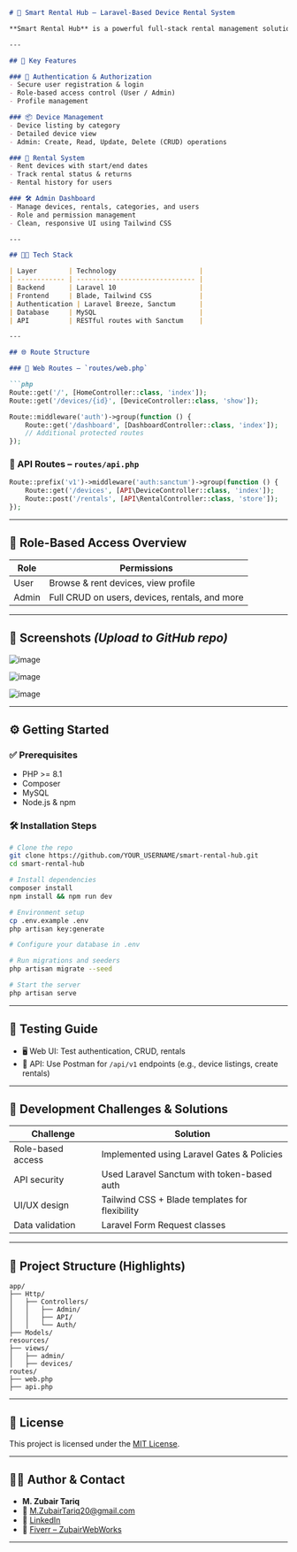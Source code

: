 
````markdown
# 🚀 Smart Rental Hub – Laravel-Based Device Rental System

**Smart Rental Hub** is a powerful full-stack rental management solution built with Laravel. It enables users to rent electronic devices while providing an intuitive admin dashboard for complete control over rentals, users, and devices.

---

## 🔑 Key Features

### 👥 Authentication & Authorization
- Secure user registration & login
- Role-based access control (User / Admin)
- Profile management

### 📦 Device Management
- Device listing by category
- Detailed device view
- Admin: Create, Read, Update, Delete (CRUD) operations

### 📅 Rental System
- Rent devices with start/end dates
- Track rental status & returns
- Rental history for users

### 🛠️ Admin Dashboard
- Manage devices, rentals, categories, and users
- Role and permission management
- Clean, responsive UI using Tailwind CSS

---

## 🧑‍💻 Tech Stack

| Layer        | Technology                     |
| ------------ | ------------------------------ |
| Backend      | Laravel 10                     |
| Frontend     | Blade, Tailwind CSS            |
| Authentication | Laravel Breeze, Sanctum      |
| Database     | MySQL                          |
| API          | RESTful routes with Sanctum    |

---

## 🌐 Route Structure

### 🔸 Web Routes – `routes/web.php`

```php
Route::get('/', [HomeController::class, 'index']);
Route::get('/devices/{id}', [DeviceController::class, 'show']);

Route::middleware('auth')->group(function () {
    Route::get('/dashboard', [DashboardController::class, 'index']);
    // Additional protected routes
});
````

### 🔹 API Routes – `routes/api.php`

```php
Route::prefix('v1')->middleware('auth:sanctum')->group(function () {
    Route::get('/devices', [API\DeviceController::class, 'index']);
    Route::post('/rentals', [API\RentalController::class, 'store']);
});
```

---

## 🔐 Role-Based Access Overview

| Role  | Permissions                                    |
| ----- | ---------------------------------------------- |
| User  | Browse & rent devices, view profile            |
| Admin | Full CRUD on users, devices, rentals, and more |

---

## 📸 Screenshots *(Upload to GitHub repo)*

![image](https://github.com/user-attachments/assets/f04f400b-623f-40bd-9075-2a217acec64a)

![image](https://github.com/user-attachments/assets/872ba908-4083-4c8f-8c08-631678024cb7)

![image](https://github.com/user-attachments/assets/c6a5fd45-7c7b-4b7d-8fad-65274b9891d5)


---

## ⚙️ Getting Started

### ✅ Prerequisites

* PHP >= 8.1
* Composer
* MySQL
* Node.js & npm

### 🛠 Installation Steps

```bash
# Clone the repo
git clone https://github.com/YOUR_USERNAME/smart-rental-hub.git
cd smart-rental-hub

# Install dependencies
composer install
npm install && npm run dev

# Environment setup
cp .env.example .env
php artisan key:generate

# Configure your database in .env

# Run migrations and seeders
php artisan migrate --seed

# Start the server
php artisan serve
```

---

## 🧪 Testing Guide

* 🖥 Web UI: Test authentication, CRUD, rentals
* 🧪 API: Use Postman for `/api/v1` endpoints (e.g., device listings, create rentals)

---

## 🧠 Development Challenges & Solutions

| Challenge         | Solution                                       |
| ----------------- | ---------------------------------------------- |
| Role-based access | Implemented using Laravel Gates & Policies     |
| API security      | Used Laravel Sanctum with token-based auth     |
| UI/UX design      | Tailwind CSS + Blade templates for flexibility |
| Data validation   | Laravel Form Request classes                   |

---

## 📁 Project Structure (Highlights)

```
app/
├── Http/
│   ├── Controllers/
│   │   ├── Admin/
│   │   ├── API/
│   │   └── Auth/
├── Models/
resources/
├── views/
│   ├── admin/
│   ├── devices/
routes/
├── web.php
├── api.php
```

---

## 📄 License

This project is licensed under the [MIT License](LICENSE).

---

## 👨‍💻 Author & Contact

* **M. Zubair Tariq**
* 📧 [M.ZubairTariq20@gmail.com](mailto:M.ZubairTariq20@gmail.com)
* 💼 [LinkedIn](https://www.linkedin.com/in/muhammad-zubair-tariq-70209b364)
* 🎯 [Fiverr – ZubairWebWorks](https://www.fiverr.com/ZubairWebWorks)

---


